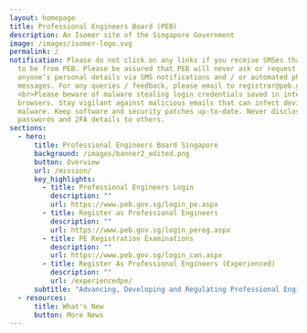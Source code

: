```yaml
---
layout: homepage
title: Professional Engineers Board (PEB)
description: An Isomer site of the Singapore Government
image: /images/isomer-logo.svg
permalink: /
notification: Please do not click on any links if you receive SMSes that appear
  to be from PEB. Please be assured that PEB will never ask or request for
  anyone’s personal details via SMS notifications and / or automated phone
  messages. For any queries / feedback, please email to registrar@peb.gov.sg.
  <br>Please beware of malware stealing login credentials saved in internet
  browsers. Stay vigilant against malicious emails that can infect devices with
  malware. Keep software and security patches up-to-date. Never disclose your
  passwords and 2FA details to others.
sections:
  - hero:
      title: Professional Engineers Board Singapore
      background: /images/banner2_edited.png
      button: Overview
      url: /mission/
      key_highlights:
        - title: Professional Engineers Login
          description: ""
          url: https://www.peb.gov.sg/login_pe.aspx
        - title: Register as Professional Engineers
          description: ""
          url: https://www.peb.gov.sg/login_pereg.aspx
        - title: PE Registration Examinations
          description: ""
          url: https://www.peb.gov.sg/login_can.aspx
        - title: Register As Professional Engineers (Experienced)
          description: ""
          url: /experiencedpe/
      subtitle: "Advancing, Developing and Regulating Professional Engineering "
  - resources:
      title: What's New
      button: More News
---
```

